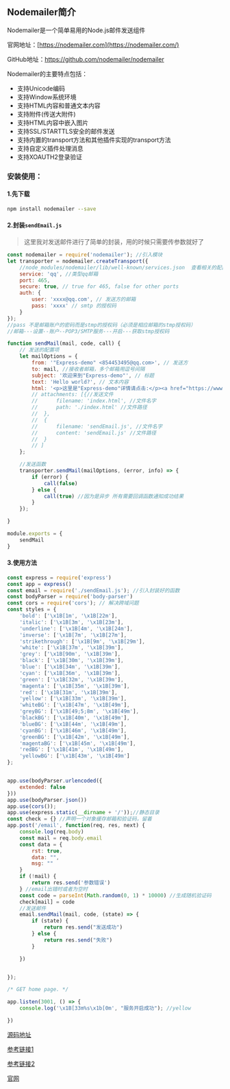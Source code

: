## Nodemailer简介

Nodemailer是一个简单易用的Node.js邮件发送组件

官网地址：[https://nodemailer.com](https://nodemailer.com/)

GitHub地址：https://github.com/nodemailer/nodemailer

Nodemailer的主要特点包括：

- 支持Unicode编码
- 支持Window系统环境
- 支持HTML内容和普通文本内容
- 支持附件(传送大附件)
- 支持HTML内容中嵌入图片
- 支持SSL/STARTTLS安全的邮件发送
- 支持内置的transport方法和其他插件实现的transport方法
- 支持自定义插件处理消息
- 支持XOAUTH2登录验证

### 安装使用：

#### 1.先下载

````bash
npm install nodemailer --save
````

#### 2.封装`sendEmail.js`

> 这里我对发送邮件进行了简单的封装，用的时候只需要传参数就好了

````js
const nodemailer = require('nodemailer'); //引入模块
let transporter = nodemailer.createTransport({
    //node_modules/nodemailer/lib/well-known/services.json  查看相关的配置，如果使用qq邮箱，就查看qq邮箱的相关配置
	service: 'qq', //类型qq邮箱
	port: 465,
	secure: true, // true for 465, false for other ports
	auth: {
		user: 'xxxx@qq.com', // 发送方的邮箱
		pass: 'xxxx' // smtp 的授权码
	}
});
//pass 不是邮箱账户的密码而是stmp的授权码（必须是相应邮箱的stmp授权码）
//邮箱---设置--账户--POP3/SMTP服务---开启---获取stmp授权码

function sendMail(mail, code, call) {
	// 发送的配置项
	let mailOptions = {
		from: '"Express-demo" <854453495@qq.com>', // 发送方
		to: mail, //接收者邮箱，多个邮箱用逗号间隔
		subject: '欢迎来到"Express-demo"', // 标题
		text: 'Hello world?', // 文本内容
		html: '<p>这里是"Express-demo"详情请点击:</p><a href="https://www.jianshu.com/u/5cdc0352bf01">点击跳转</a>', //页面内容
		// attachments: [{//发送文件
		// 		filename: 'index.html', //文件名字
		// 		path: './index.html' //文件路径
		// 	},
		// 	{
		// 		filename: 'sendEmail.js', //文件名字
		// 		content: 'sendEmail.js' //文件路径
		// 	}
		// ]
	};

	//发送函数
	transporter.sendMail(mailOptions, (error, info) => {
		if (error) {
			call(false)
		} else {
			call(true) //因为是异步 所有需要回调函数通知成功结果
		}
	});

}

module.exports = {
	sendMail
}

````

#### 3.使用方法

````js
const express = require('express')
const app = express()
const email = require('./sendEmail.js'); //引入封装好的函数
const bodyParser = require('body-parser')
const cors = require('cors'); // 解决跨域问题
const styles = {
	'bold': ['\x1B[1m', '\x1B[22m'],
	'italic': ['\x1B[3m', '\x1B[23m'],
	'underline': ['\x1B[4m', '\x1B[24m'],
	'inverse': ['\x1B[7m', '\x1B[27m'],
	'strikethrough': ['\x1B[9m', '\x1B[29m'],
	'white': ['\x1B[37m', '\x1B[39m'],
	'grey': ['\x1B[90m', '\x1B[39m'],
	'black': ['\x1B[30m', '\x1B[39m'],
	'blue': ['\x1B[34m', '\x1B[39m'],
	'cyan': ['\x1B[36m', '\x1B[39m'],
	'green': ['\x1B[32m', '\x1B[39m'],
	'magenta': ['\x1B[35m', '\x1B[39m'],
	'red': ['\x1B[31m', '\x1B[39m'],
	'yellow': ['\x1B[33m', '\x1B[39m'],
	'whiteBG': ['\x1B[47m', '\x1B[49m'],
	'greyBG': ['\x1B[49;5;8m', '\x1B[49m'],
	'blackBG': ['\x1B[40m', '\x1B[49m'],
	'blueBG': ['\x1B[44m', '\x1B[49m'],
	'cyanBG': ['\x1B[46m', '\x1B[49m'],
	'greenBG': ['\x1B[42m', '\x1B[49m'],
	'magentaBG': ['\x1B[45m', '\x1B[49m'],
	'redBG': ['\x1B[41m', '\x1B[49m'],
	'yellowBG': ['\x1B[43m', '\x1B[49m']
};


app.use(bodyParser.urlencoded({
	extended: false
}))
app.use(bodyParser.json())
app.use(cors());
app.use(express.static(__dirname + '/'));//静态目录
const check = {} //声明一个对象缓存邮箱和验证码，留着
app.post('/email', function(req, res, next) {
	console.log(req.body)
	const mail = req.body.email
	const data = {
		rst: true,
		data: "",
		msg: ""
	}
	if (!mail) {
		return res.send('参数错误')
	} //email出错时或者为空时
	const code = parseInt(Math.random(0, 1) * 10000) //生成随机验证码
	check[mail] = code
	//发送邮件
	email.sendMail(mail, code, (state) => {
		if (state) {
			return res.send("发送成功")
		} else {
			return res.send("失败")
		}

	})


});

/* GET home page. */

app.listen(3001, () => {
	console.log('\x1B[33m%s\x1b[0m', "服务开启成功"); //yellow

})

````

[源码地址](./express-sendEmail)

[参考链接1](https://mp.weixin.qq.com/s?__biz=MzU0OTE3MjE1Mw==&mid=2247483763&idx=1&sn=0166a93351c092aeb2c4efb8c0e0a4b3&chksm=fbb2a7a5ccc52eb3b241f32601a23be8a431e671ff493327ff61becc4f4ceb1da319ec6c8ea8#rd)

[参考链接2](https://www.cnblogs.com/SRH151219/p/10968600.html)

[官网](https://nodemailer.com/transports/)